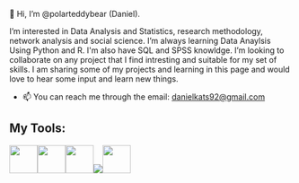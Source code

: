 

👋 Hi, I’m @polarteddybear (Daniel).

 I’m interested in Data Analysis and Statistics, research methodology, network analysis and social science.
 I’m always learning Data Anaylsis Using Python and R.
 I'm also have SQL and SPSS knowldge. 
 I’m looking to collaborate on any project that I find intresting and suitable for my set of skills.
 I am sharing some of my projects and learning in this page and would love to hear some input and learn new things.
- 📫 You can reach me through the email: danielkats92@gmail.com

## My Tools:
<img src="https://cdn.jsdelivr.net/gh/devicons/devicon/icons/python/python-original-wordmark.svg" width="50px" height="50px" /><img src="https://cdn.jsdelivr.net/gh/devicons/devicon/icons/rstudio/rstudio-original.svg" width="50px" height="50px" /><img src="https://cdn.jsdelivr.net/gh/devicons/devicon/icons/sqlalchemy/sqlalchemy-original.svg" width="50px" height="50px" 
/><img src="https://img.icons8.com/color/48/000000/microsoft-excel-2019--v1.png"/><img src="https://cdn.jsdelivr.net/gh/devicons/devicon/icons/spss/spss-original.svg" width="50px" height="50px" />


<!---
polarteddybear/polarteddybear is a ✨ special ✨ repository because its `README.md` (this file) appears on your GitHub profile.
You can click the Preview link to take a look at your changes.
--->
